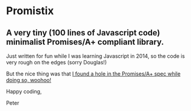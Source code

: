 # Promistix
## A very tiny (100 lines of Javascript code) minimalist Promises/A+ compliant library.

Just written for fun while I was learning Javascript in 2014, so the code is very rough on the edges (sorry Douglas!)

But the nice thing was that [I found a hole in the Promises/A+ spec while doing so, woohoo!](https://github.com/promises-aplus/promises-tests/issues/59)

Happy coding,

Peter

